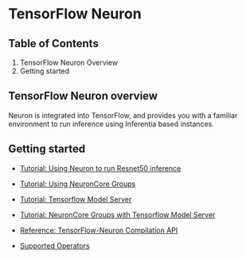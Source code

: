 # TensorFlow Neuron

## Table of Contents

1. TensorFlow Neuron Overview
2. Getting started

## TensorFlow Neuron overview
Neuron is integrated into TensorFlow, and provides you with a familiar environment to run inference using Inferentia based instances.

## Getting started 
* [Tutorial: Using Neuron to run Resnet50 inference](./tutorial-compile-infer.md)
* [Tutorial: Using NeuronCore Groups](./tutorial-NeuronCore-Group.md)
* [Tutorial: Tensorflow Model Server](./tutorial-tensorflow-serving.md)
* [Tutorial: NeuronCore Groups with Tensorflow Model Server](./tutorial-tensorflow-serving-NeuronCore-Group.md) 

* [Reference: TensorFlow-Neuron Compilation API](./api-compilation-python-api.md)
* [Supported Operators](../../release-notes/neuron-cc-ops/neuron-cc-ops-tensorflow.md )
